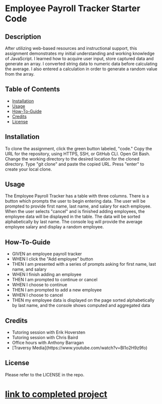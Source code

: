 # Employee Payroll Tracker Starter Code
## Description
After utilizing web-based resources and instructional support, this assignment demonstrates my initial understanding and working knowledge of JavaScript. I learned how to acquire user input, store captured data and generate an array. I converted string data to numeric data before calculating the average. I also entered a calculation in order to generate a random value from the array.

## Table of Contents 

- [Installation](#installation)
- [Usage](#usage)
- [How-To-Guide](#how-to-guide)
- [Credits](#credits)
- [License](#license)

## Installation

To clone the assignment, click the green button labeled, "code." Copy the URL for the repository, using HTTPS, SSH, or GitHub CLI. Open Git Bash. Change the working directory to the desired location for the cloned directory. Type "git clone" and paste the copied URL. Press "enter" to create your local clone.

## Usage

The Employee Payroll Tracker has a table with three columns. There is a button which prompts the user to begin entering data. The user will be prompted to provide first name, last name, and salary for each employee. When the user selects "cancel" and is finished adding employees, the employee data will be displayed in the table. The data will be sorted alphabetically by last name. The console log will provide the average employee salary and display a random employee.

## How-To-Guide
<ul>    
    <li>GIVEN an employee payroll tracker</li>
    <li>WHEN I click the "Add employee" button</li>
    <li>THEN I am presented with a series of prompts asking for first name, last name, and salary</li>
    <li>WHEN I finish adding an employee</li>
    <li>THEN I am prompted to continue or cancel</li>
    <li>WHEN I choose to continue</li>
    <li>THEN I am prompted to add a new employee</li>
    <li>WHEN I choose to cancel</li>
    <li>THEN my employee data is displayed on the page sorted alphabetically by last name, and the console shows computed and aggregated data</li>
</ul>

## Credits
<ul>
    <li>Tutoring session with Erik Hoversten</li>
    <li>Tutoring session with Chris Baird</li>
    <li>Office hours with Anthony Barragan</li>
    <li>[Traversy Media](https://www.youtube.com/watch?v=BI1o2H9z9fo)</li>
</ul>

## License

Please refer to the LICENSE in the repo.

# [link to completed project](https://hweltzien.github.io/Payroll-Tracker/ '_blank')